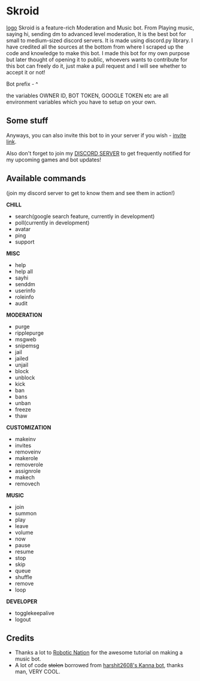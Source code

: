 # Skroid
[logo](bot_logo.png)
Skroid is a feature-rich Moderation and Music bot. From Playing music, saying hi, sending dm to advanced level moderation, It is the best bot for small to medium-sized discord servers. It is made using discord.py library. I have credited all the sources at the bottom from where I scraped up the code and knowledge to make this bot. I made this bot for my own purpose but later thought of opening it to public, whoevers wants to contribute for this bot can freely do it, just make a pull request and I will see whether to accept it or not!

Bot prefix - ^

the variables OWNER ID, BOT TOKEN, GOOGLE TOKEN etc are all environment variables which you have to setup on your own.

## Some stuff
Anyways, you can also invite this bot to in your server if you wish - [invite link](https://discord.com/api/oauth2/authorize?client_id=885529255084163202&permissions=8&scope=bot).

Also don't forget to join my [DISCORD SERVER](https://discord.gg/JRwwfQgjZH) to get frequently notified for my upcoming games and bot updates!

## Available commands 
(join my discord server to get to know them and see them in action!)

**CHILL**
- search(google search feature, currently in development)
- poll(currently in development)
- avatar
- ping
- support

**MISC**
- help
- help all
- sayhi
- senddm
- userinfo
- roleinfo
- audit

**MODERATION**
- purge
- ripplepurge
- msgweb
- snipemsg
- jail
- jailed
- unjail
- block
- unblock
- kick
- ban
- bans
- unban
- freeze
- thaw

**CUSTOMIZATION**
- makeinv
- invites
- removeinv
- makerole
- removerole
- assignrole
- makech
- removech

**MUSIC**
- join
- summon
- play
- leave
- volume
- now
- pause
- resume
- stop
- skip
- queue
- shuffle
- remove
- loop

**DEVELOPER**
- togglekeepalive
- logout

## Credits
- Thanks a lot to [Robotic Nation](https://www.youtube.com/channel/UCdNnHNkhaRYr-3nhQqY7_dw) for the awesome tutorial on making a music bot.
- A lot of code ~~stolen~~ borrowed from [harshit2608's Kanna bot](https://github.com/harshit2608/Kanna), thanks man, VERY COOL.
